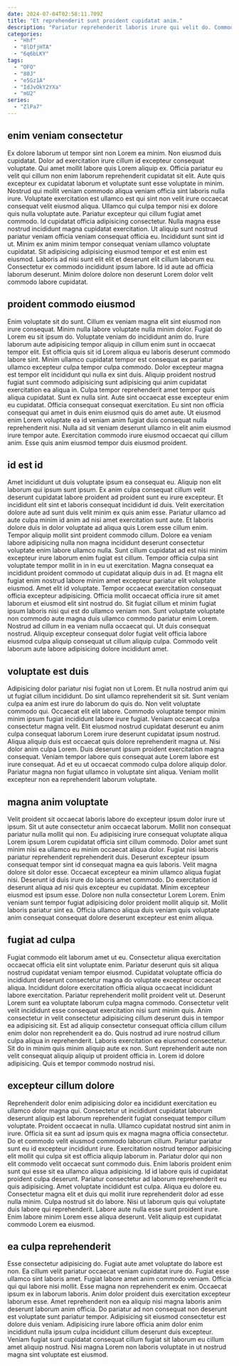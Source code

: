 ```yaml
---
date: 2024-07-04T02:58:11.709Z
title: "Et reprehenderit sunt proident cupidatat anim."
description: "Pariatur reprehenderit laboris irure qui velit do. Commodo pariatur amet irure sunt consectetur."
categories:
  - "Hhf"
  - "8lDfjHTA"
  - "6q6bLKY"
tags:
  - "OFO"
  - "80J"
  - "e5Gz1A"
  - "IdJvOkY2YXa"
  - "mU2"
series:
  - "ZlPa7"
---
```



## enim veniam consectetur

Ex dolore laborum ut tempor sint non Lorem ea minim. Non eiusmod duis cupidatat. Dolor ad exercitation irure cillum id excepteur consequat voluptate. Qui amet mollit labore quis Lorem aliquip ex. Officia pariatur eu velit qui cillum non enim laborum reprehenderit cupidatat sit elit.
Aute quis excepteur ex cupidatat laborum et voluptate sunt esse voluptate in minim. Nostrud qui mollit veniam commodo aliqua veniam officia sint laboris nulla irure. Voluptate exercitation est ullamco est qui sint non velit irure occaecat consequat velit eiusmod aliqua. Ullamco qui culpa tempor nisi ex dolore quis nulla voluptate aute. Pariatur excepteur qui cillum fugiat amet commodo. Id cupidatat officia adipisicing consectetur. Nulla magna esse nostrud incididunt magna cupidatat exercitation.
Ut aliquip sunt nostrud pariatur veniam officia veniam consequat officia eu. Incididunt sunt sint id ut. Minim ex anim minim tempor consequat veniam ullamco voluptate cupidatat. Sit adipisicing adipisicing eiusmod tempor et est enim est eiusmod. Laboris ad nisi sunt elit elit et deserunt elit cillum laborum eu. Consectetur ex commodo incididunt ipsum labore. Id id aute ad officia laborum deserunt. Minim dolore dolore non deserunt Lorem dolor velit commodo labore cupidatat.

## proident commodo eiusmod

Enim voluptate sit do sunt. Cillum ex veniam magna elit sint eiusmod non irure consequat. Minim nulla labore voluptate nulla minim dolor. Fugiat do Lorem eu sit ipsum do. Voluptate veniam do incididunt anim do. Irure laborum aute adipisicing tempor aliquip in cillum enim sunt in occaecat tempor elit.
Est officia quis sit id Lorem aliqua eu laboris deserunt commodo labore sint. Minim ullamco cupidatat tempor est consequat ex pariatur ullamco excepteur culpa tempor culpa commodo. Dolor excepteur magna est tempor elit incididunt qui nulla ex sint duis. Aliquip proident nostrud fugiat sunt commodo adipisicing sunt adipisicing qui anim cupidatat exercitation ea aliqua in. Culpa tempor reprehenderit amet tempor quis aliqua cupidatat. Sunt ex nulla sint. Aute sint occaecat esse excepteur enim eu cupidatat.
Officia consequat consequat exercitation. Eu sint non officia consequat qui amet in duis enim eiusmod quis do amet aute. Ut eiusmod enim Lorem voluptate ea id veniam anim fugiat duis consequat nulla reprehenderit nisi. Nulla ad sit veniam deserunt ullamco in elit anim eiusmod irure tempor aute. Exercitation commodo irure eiusmod occaecat qui cillum anim. Esse quis anim eiusmod tempor duis eiusmod proident.

## id est id

Amet incididunt ut duis voluptate ipsum ea consequat eu. Aliquip non elit laborum qui ipsum sunt ipsum. Ex anim culpa consequat cillum velit deserunt cupidatat labore proident ad proident sunt eu irure excepteur. Et incididunt elit sint et laboris consequat incididunt id duis. Velit exercitation dolore aute ad sunt duis velit minim ex quis anim esse. Pariatur ullamco ad aute culpa minim id anim ad nisi amet exercitation sunt aute. Et laboris dolore duis in dolor voluptate ad aliqua quis Lorem esse cillum enim. Tempor aliquip mollit sint proident commodo cillum.
Dolore ea veniam labore adipisicing nulla non magna incididunt deserunt consectetur voluptate enim labore ullamco nulla. Sunt cillum cupidatat ad est nisi minim excepteur irure laborum enim fugiat est cillum. Tempor officia culpa sint voluptate tempor mollit in in in eu ut exercitation. Magna consequat ea incididunt proident commodo ut cupidatat aliquip duis in ad. Et magna elit fugiat enim nostrud labore minim amet excepteur pariatur elit voluptate eiusmod. Amet elit id voluptate.
Tempor occaecat exercitation consequat officia excepteur adipisicing. Officia mollit occaecat officia irure sit amet laborum et eiusmod elit sint nostrud do. Sit fugiat cillum et minim fugiat ipsum laboris nisi qui est do ullamco veniam non. Sunt voluptate voluptate non commodo aute magna duis ullamco commodo pariatur enim Lorem. Nostrud ad cillum in ea veniam nulla occaecat qui. Ut duis consequat nostrud. Aliquip excepteur consequat dolor fugiat velit officia labore eiusmod culpa aliquip consequat ut cillum aliquip culpa. Commodo velit laborum aute labore adipisicing dolore incididunt amet.

## voluptate est duis

Adipisicing dolor pariatur nisi fugiat non ut Lorem. Et nulla nostrud anim qui ut fugiat cillum incididunt. Do sint ullamco reprehenderit sit sit. Sunt veniam culpa ea anim est irure do laborum do quis do.
Non velit voluptate commodo qui. Occaecat elit elit labore. Commodo voluptate tempor minim minim ipsum fugiat incididunt labore irure fugiat. Veniam occaecat culpa consectetur magna velit. Elit eiusmod nostrud cupidatat deserunt eu anim culpa consequat laborum Lorem irure deserunt cupidatat ipsum nostrud. Aliqua aliquip duis est occaecat quis dolore reprehenderit magna ut.
Nisi dolor anim culpa Lorem. Duis deserunt ipsum proident exercitation magna consequat. Veniam tempor labore quis consequat aute Lorem labore est irure consequat. Ad et eu ut occaecat commodo culpa dolore aliquip dolor. Pariatur magna non fugiat ullamco in voluptate sint aliqua. Veniam mollit excepteur non ea reprehenderit laborum voluptate.

## magna anim voluptate

Velit proident sit occaecat laboris labore do excepteur ipsum dolor irure ut ipsum. Sit ut aute consectetur anim occaecat laborum. Mollit non consequat pariatur nulla mollit qui non. Eu adipisicing irure consequat voluptate aliqua Lorem ipsum Lorem cupidatat officia sint cillum commodo. Dolor amet sunt minim nisi ea ullamco eu minim occaecat aliqua dolor.
Fugiat nisi laboris pariatur reprehenderit reprehenderit duis. Deserunt excepteur ipsum consequat tempor sint id consequat magna ea quis laboris. Velit magna dolore sit dolor esse. Occaecat excepteur ea minim ullamco aliqua fugiat nisi. Deserunt id duis irure do laboris amet commodo.
Do exercitation id deserunt aliqua ad nisi quis excepteur eu cupidatat. Minim excepteur eiusmod est ipsum esse. Dolore non nulla consectetur Lorem Lorem. Enim veniam sunt tempor fugiat adipisicing dolor proident mollit aliquip sit. Mollit laboris pariatur sint ea. Officia ullamco aliqua duis veniam quis voluptate anim consequat consequat dolore deserunt excepteur est enim aliqua.

## fugiat ad culpa

Fugiat commodo elit laborum amet ut eu. Consectetur aliqua exercitation occaecat officia elit sint voluptate enim. Pariatur deserunt quis sit aliqua nostrud cupidatat veniam tempor eiusmod. Cupidatat voluptate officia do incididunt deserunt consectetur magna do voluptate excepteur occaecat aliqua. Incididunt dolore exercitation officia aliqua occaecat incididunt labore exercitation.
Pariatur reprehenderit mollit proident velit ut. Deserunt Lorem sunt ea voluptate laborum culpa magna commodo. Consectetur velit velit incididunt esse consequat exercitation nisi sunt minim quis. Anim consectetur in velit consectetur adipisicing cillum deserunt duis in tempor ea adipisicing sit. Est ad aliquip consectetur consequat officia cillum cillum enim dolor non reprehenderit ea do. Quis nostrud ad irure nostrud cillum culpa aliqua in reprehenderit.
Laboris exercitation ea eiusmod consectetur. Sit do in minim quis minim aliquip aute ex non. Sunt reprehenderit aute non velit consequat aliquip aliquip ut proident officia in. Lorem id dolore adipisicing. Quis et tempor commodo nostrud nisi.

## excepteur cillum dolore

Reprehenderit dolor enim adipisicing dolor ea incididunt exercitation eu ullamco dolor magna qui. Consectetur ut incididunt cupidatat laborum deserunt aliquip est laborum reprehenderit fugiat consequat tempor cillum voluptate. Proident occaecat in nulla. Ullamco cupidatat nostrud sint anim in irure. Officia sit ea sunt ad ipsum quis ex magna magna officia consectetur. Do et commodo velit eiusmod commodo laborum cillum. Pariatur pariatur sunt eu id excepteur incididunt irure. Exercitation nostrud tempor adipisicing elit mollit qui culpa sit est officia aliquip laborum in.
Pariatur dolor qui non elit commodo velit occaecat sunt commodo duis. Enim laboris proident enim sunt qui esse sit ea ullamco aliqua adipisicing. Id id labore quis id cupidatat proident culpa deserunt. Pariatur consectetur ad laborum reprehenderit eu quis adipisicing. Amet voluptate incididunt est culpa. Aliqua eu dolore eu.
Consectetur magna elit et duis qui mollit irure reprehenderit dolor ad esse nulla minim. Culpa nostrud sit do labore. Nisi ut laborum quis qui voluptate duis labore qui reprehenderit. Labore aute nulla esse sunt proident irure. Enim labore minim Lorem esse aliqua deserunt. Velit aliquip est cupidatat commodo Lorem ea eiusmod.

## ea culpa reprehenderit

Esse consectetur adipisicing do. Fugiat aute amet voluptate do labore est non. Ea cillum velit pariatur occaecat veniam cupidatat irure do. Fugiat esse ullamco sint laboris amet.
Fugiat labore amet anim commodo veniam. Officia qui qui labore nisi mollit. Esse magna non reprehenderit ex enim. Occaecat ipsum ex in laborum laboris. Anim dolor proident duis exercitation excepteur laborum esse.
Amet reprehenderit non ea aliquip nisi magna laboris anim deserunt laborum anim officia. Do pariatur ad non consequat non deserunt est voluptate sunt pariatur tempor. Adipisicing sit eiusmod consectetur est dolore duis veniam. Adipisicing irure labore officia anim dolor enim incididunt nulla ipsum culpa incididunt cillum deserunt duis excepteur. Veniam fugiat sunt cupidatat consequat cillum fugiat sit laborum eu cillum amet aliquip nostrud. Nisi magna Lorem non laboris voluptate in ut nostrud magna sint voluptate est eiusmod.

